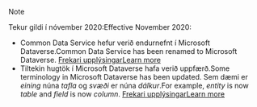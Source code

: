 > [!NOTE]
> <span data-ttu-id="7f221-101">Tekur gildi í nóvember 2020:</span><span class="sxs-lookup"><span data-stu-id="7f221-101">Effective November 2020:</span></span>
> - <span data-ttu-id="7f221-102">Common Data Service hefur verið endurnefnt í Microsoft Dataverse.</span><span class="sxs-lookup"><span data-stu-id="7f221-102">Common Data Service has been renamed to Microsoft Dataverse.</span></span> [<span data-ttu-id="7f221-103">Frekari upplýsingar</span><span class="sxs-lookup"><span data-stu-id="7f221-103">Learn more</span></span>](https://aka.ms/PAuAppBlog)
> - <span data-ttu-id="7f221-104">Tiltekin hugtök í Microsoft Dataverse hafa verið uppfærð.</span><span class="sxs-lookup"><span data-stu-id="7f221-104">Some terminology in Microsoft Dataverse has been updated.</span></span> <span data-ttu-id="7f221-105">Sem dæmi er *eining* núna *tafla* og *svæði* er núna *dálkur*.</span><span class="sxs-lookup"><span data-stu-id="7f221-105">For example, *entity* is now *table* and *field* is now *column*.</span></span> [<span data-ttu-id="7f221-106">Frekari upplýsingar</span><span class="sxs-lookup"><span data-stu-id="7f221-106">Learn more</span></span>](https://go.microsoft.com/fwlink/?linkid=2147247)